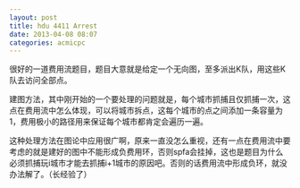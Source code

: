 ```yaml
---
layout: post
title: hdu 4411 Arrest
date: 2013-04-08 08:07
categories: acmicpc
---
```


很好的一道费用流题目，题目大意就是给定一个无向图，至多派出K队，用这些K队去访问全部点。

建图方法，其中刚开始的一个要处理的问题就是，每个城市抓捕且仅抓捕一次，这点在费用流中怎么体现，可以将城市拆点，这每个城市的点之间添加一条容量为1，费用极小的路径用来保证每个城市都肯定会遍历一遍。

这种处理方法在图论中应用很广啊，原来一直没怎么重视，还有一点在费用流中要考虑的就是建好的图中不能形成负费用环，否则spfa会挂掉，这也是题目为什么必须抓捕玩i城市才能去抓捕i+1城市的原因吧。否则的话费用流中形成负环，就没办法解了。（长经验了）

